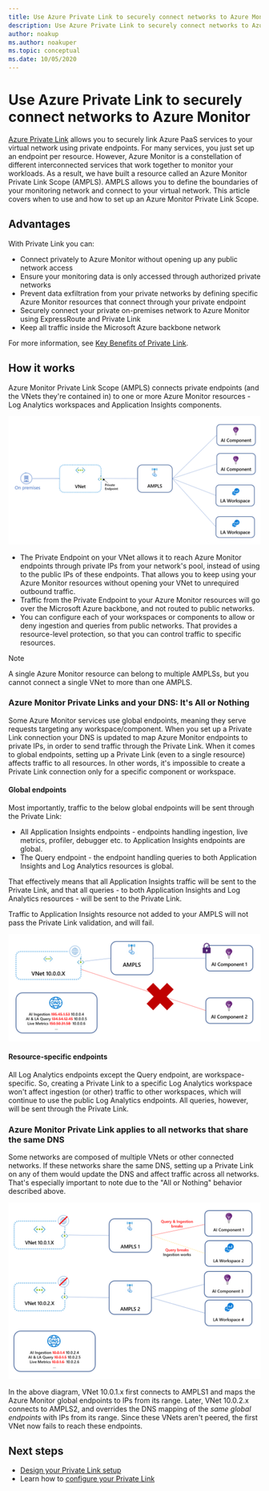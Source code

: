 ```yaml
---
title: Use Azure Private Link to securely connect networks to Azure Monitor
description: Use Azure Private Link to securely connect networks to Azure Monitor
author: noakup
ms.author: noakuper
ms.topic: conceptual
ms.date: 10/05/2020
---
```


# Use Azure Private Link to securely connect networks to Azure Monitor

[Azure Private Link](../../private-link/private-link-overview.md) allows you to securely link Azure PaaS services to your virtual network using private endpoints. For many services, you just set up an endpoint per resource. However, Azure Monitor is a constellation of different interconnected services that work together to monitor your workloads. As a result, we have built a resource called an Azure Monitor Private Link Scope (AMPLS). AMPLS allows you to define the boundaries of your monitoring network and connect to your virtual network. This article covers when to use and how to set up an Azure Monitor Private Link Scope.

## Advantages

With Private Link you can:

- Connect privately to Azure Monitor without opening up any public network access
- Ensure your monitoring data is only accessed through authorized private networks
- Prevent data exfiltration from your private networks by defining specific Azure Monitor resources that connect through your private endpoint
- Securely connect your private on-premises network to Azure Monitor using ExpressRoute and Private Link
- Keep all traffic inside the Microsoft Azure backbone network

For more information, see  [Key Benefits of Private Link](../../private-link/private-link-overview.md#key-benefits).

## How it works

Azure Monitor Private Link Scope (AMPLS) connects private endpoints (and the VNets they're contained in) to one or more Azure Monitor resources - Log Analytics workspaces and Application Insights components.

![Diagram of basic resource topology](./media/private-link-security/private-link-basic-topology.png)

* The Private Endpoint on your VNet allows it to reach Azure Monitor endpoints through private IPs from your network's pool, instead of using to the public IPs of these endpoints. That allows you to keep using your Azure Monitor resources without opening your VNet to unrequired outbound traffic. 
* Traffic from the Private Endpoint to your Azure Monitor resources will go over the Microsoft Azure backbone, and not routed to public networks. 
* You can configure each of your workspaces or components to allow or deny ingestion and queries from public networks. That provides a resource-level protection, so that you can control traffic to specific resources.

> [!NOTE]
> A single Azure Monitor resource can belong to multiple AMPLSs, but you cannot connect a single VNet to more than one AMPLS. 

### Azure Monitor Private Links and your DNS: It's All or Nothing
Some Azure Monitor services use global endpoints, meaning they serve requests targeting any workspace/component. When you set up a Private Link connection your DNS is updated to map Azure Monitor endpoints to private IPs, in order to send traffic through the Private Link. When it comes to global endpoints, setting up a Private Link (even to a single resource) affects traffic to all resources. In other words, it's impossible to create a Private Link connection only for a specific component or workspace.

#### Global endpoints
Most importantly, traffic to the below global endpoints will be sent through the Private Link:
* All Application Insights endpoints - endpoints handling ingestion, live metrics, profiler, debugger etc. to Application Insights endpoints are global.
* The Query endpoint - the endpoint handling queries to both Application Insights and Log Analytics resources is global.

That effectively means that all Application Insights traffic will be sent to the Private Link, and that all queries - to both Application Insights and Log Analytics resources - will be sent to the Private Link.

Traffic to Application Insights resource not added to your AMPLS will not pass the Private Link validation, and will fail.

![Diagram of All or Nothing behavior](./media/private-link-security/all-or-nothing.png)

#### Resource-specific endpoints
All Log Analytics endpoints except the Query endpoint, are workspace-specific. So, creating a Private Link to a specific Log Analytics workspace won't affect ingestion (or other) traffic to other workspaces, which will continue to use the public Log Analytics endpoints. All queries, however, will be sent through the Private Link.

### Azure Monitor Private Link applies to all networks that share the same DNS
Some networks are composed of multiple VNets or other connected networks. If these networks share the same DNS, setting up a Private Link on any of them would update the DNS and affect traffic across all networks. That's especially important to note due to the "All or Nothing" behavior described above.

![Diagram of DNS overrides in multiple VNets](./media/private-link-security/dns-overrides-multiple-vnets.png)

In the above diagram, VNet 10.0.1.x first connects to AMPLS1 and maps the Azure Monitor global endpoints to IPs from its range. Later, VNet 10.0.2.x connects to AMPLS2, and overrides the DNS mapping of the *same global endpoints* with IPs from its range. Since these VNets aren't peered, the first VNet now fails to reach these endpoints.


## Next steps
- [Design your Private Link setup](private-link-design.md)
- Learn how to [configure your Private Link](private-link-configure.md)

<a id="connect-to-a-private-endpoint"></a> 